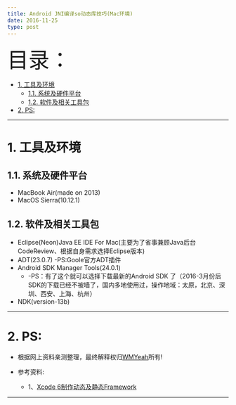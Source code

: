 ```yaml
---
title: Android JNI编译so动态库技巧(Mac环境)
date: 2016-11-25
type: post
---
```


<font size=20>目录：</font>
<!-- TOC -->

- [1. 工具及环境](#1-工具及环境)
  - [1.1. 系统及硬件平台](#11-系统及硬件平台)
  - [1.2. 软件及相关工具包](#12-软件及相关工具包)
- [2. PS:](#2-ps)

<!-- /TOC -->

----

# 1. 工具及环境

## 1.1. 系统及硬件平台
* MacBook Air(made on 2013)
* MacOS Sierra(10.12.1)

## 1.2. 软件及相关工具包
* Eclipse(Neon)Java EE IDE For Mac(主要为了省事兼顾Java后台CodeReview、根据自身需求选择Eclipse版本)
* ADT(23.0.7) -PS:Goole官方ADT插件
* Android SDK Manager Tools(24.0.1) 
	*	-PS：有了这个就可以选择下载最新的Android SDK 了（2016-3月份后SDK的下载已经不被墙了，国内多地使用过，操作地域：太原，北京、深圳、西安、上海、杭州）
* NDK(version-13b)

----

# 2. PS:

* 根据网上资料亲测整理，最终解释权归[WMYeah][1]所有!

* 参考资料:

    * 1、[Xcode 6制作动态及静态Framework][2]

------

[1]:http://www.wmyeah.com
[2]:http://www.cocoachina.com/ios/20141126/10322.html